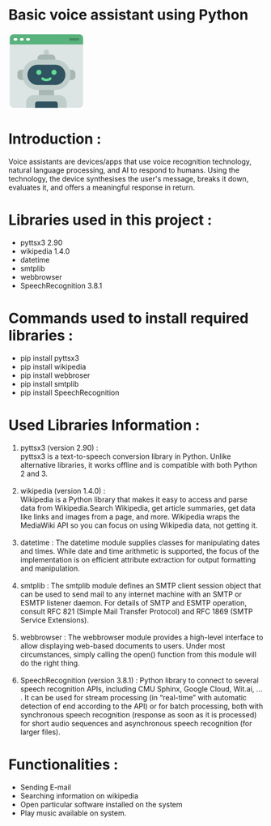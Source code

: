 # Basic voice assistant using Python

<img src = "https://github.com/sahilbhaidkar444/voice-assistant-using-python/blob/main/Image%20source/robot-assistant.png?raw=true" alt = "Logo" style="height: 150px; width:150px;"/>

# Introduction :<br>
Voice assistants are devices/apps that use voice recognition technology,<br> natural language processing, and AI to respond to humans.
Using the technology, the device synthesises the user's message, breaks it down, evaluates it, and offers a meaningful response in return.

# Libraries used in this project :<br>
- pyttsx3 2.90 <br>
- wikipedia 1.4.0 <br>
- datetime <br>
- smtplib <br>
- webbrowser <br>
- SpeechRecognition 3.8.1<br>

# Commands used to install required libraries :
- pip install pyttsx3
- pip install wikipedia
- pip install webbroser
- pip install smtplib
- pip install SpeechRecognition

# Used Libraries Information :
1. pyttsx3 (version 2.90) : <br> pyttsx3 is a text-to-speech conversion library in Python. Unlike alternative libraries, it works offline and is compatible with both Python 2 and 3.
<br><br>
2. wikipedia (version 1.4.0) : <br> Wikipedia is a Python library that makes it easy to access and parse data from Wikipedia.Search Wikipedia, get article summaries, get data like links and images from a page, and more. Wikipedia wraps the MediaWiki API so you can focus on using Wikipedia data, not getting it.
<br><br>
3. datetime : The datetime module supplies classes for manipulating dates and times. While date and time arithmetic is supported, the focus of the implementation is on efficient attribute extraction for output formatting and manipulation.
<br><br>
4. smtplib : The smtplib module defines an SMTP client session object that can be used to send mail to any internet machine with an SMTP or ESMTP listener daemon. For details of SMTP and ESMTP operation, consult RFC 821 (Simple Mail Transfer Protocol) and RFC 1869 (SMTP Service Extensions).
<br><br>
5. webbrowser : The webbrowser module provides a high-level interface to allow displaying web-based documents to users. Under most circumstances, simply calling the open() function from this module will do the right thing.
<br><br>
6. SpeechRecognition (version 3.8.1) : Python library to connect to several speech recognition APIs, including CMU Sphinx, Google Cloud, Wit.ai, … . It can be used for stream processing (in “real-time” with automatic detection of end according to the API) or for batch processing, both with synchronous speech recognition (response as soon as it is processed) for short audio sequences and asynchronous speech recognition (for larger files).

# Functionalities :
- Sending E-mail
- Searching information on wikipedia
- Open particular software installed on the system
- Play music available on system.
